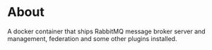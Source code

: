 # About
A docker container that ships RabbitMQ message broker server and management, federation and some other plugins installed.
